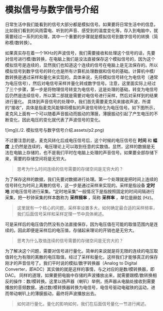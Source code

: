 # 模拟信号与数字信号介绍

 日常生活中我们能看到的信号大部分都是模拟信号。如果要将日常生活中的信息，比如我们看到的风雨雷电、听到的声音、感受到的温度变化等，存入到电脑中，就需要经过一系列的处理，其中一个重要的步骤就是模拟信号到数字信号的转换（简称模/数转换）。

 如果真实存在着一个1KHz的声波信号，我们需要接收和处理这个信号的话，先要对信号进行模/数转换，在电脑上我们是没法直接保存这个模拟信号的，因为这个模拟信号是连续的，显然我们也知道这个连续的信号在电脑上是无法保存的。所以模拟信号到数字信号的转化也是所有计算机处理数据和信号的基础。计算机中模/数转换是通过采样和量化来实现的。具体来说，先将模拟信号转化为电信号（通常为电压信号），然后对电信号采样并量化转成数字信号。注意，这里面实际上经过了三个步骤，第一步是将物理信号转变为电信号，这是处理的基础，转变为电信号后仍然是连续信号，所以第二部就是需要对电信号进行采样，然后对采样到的结果进行量化。 具体到声音信号的处理中，我们首先需要麦克风来接收声波，所谓的“接收”，具体是指麦克风能够将模拟的声波信号转化为电压信号。如下图所示，麦克风上面有一个可以随着声音振动而振动的薄膜，薄膜振动引起了产生电压的不断变化，因此电压的变化就代表了声波信号的变化。

![img](./2. 模拟信号与数字信号介绍.assets/p2.png)

 不过要注意的是，麦克风转化后成电压信号后，这个时候的电压信号在 **时间** 和 **幅度** 上仍然是连续的，电压理论上可以取到任意的实数值。显然，这样的数据是无法在电脑上存储的，也不是我们平时在电脑上处理的声音信号。如果要全部存储下来，需要的存储空间将是无穷大。

> 思考为什么时间连续的信号需要的存储空间是无穷大的？

为了保存这样的数据，我们先要对数据进行处理。第一个处理就是把时间上连续的信号转化为时间上离散的信号，这一步是通过采样来实现的。采样是指设备 **定时地** 对电压信号进行采集。“定时地采集”一般情况下是指按照固定的时间间隔进行采集，把一秒钟采集的样本数称为 **采样频率** ，简称 **采样率** ，单位是赫兹 (Hz)。

> 这里就有一个核心的问题，采样率设置多大，如何确定最合适的采样频率，我们后面信号采样和采样定理一节中具体阐述。

 可是采样后的电压值仍然没有办法直接保存，因为电压值在可能的取值范围内是连续的。因此即便是采样后的电压值，存储起来理论的开销也是无穷大。

> 思考为什么取值连续的信号需要的存储空间是无穷大的？

为了解决这个问题，需要对信号进行量化。简单的来说就是将无限的连续的电压取值转化为有限的离散的电压取值，经过了采样和量化，这样我们才能够真正的保存刚才的声音信号了。我们平时说的模拟/数字转换器（Analog to Digital Converter，即ADC）其实做的就是这样的事情，与之对应的是数/模转换器，即DAC。 同样的道理，如果要把电脑中存储的声波播放出来，就需要跟模/数转换相反的操作：数/模转换。这里以扬声器（喇叭）举例，扬声器从电脑处接收到需要播放的音频数据，通过数/模转换器转换为电信号，电信号驱动电磁铁的运动，进而带动喇叭上的薄膜振动，最终将声波播放出去。

> 如何进行量化，量化的影响如何，我们在后面信号量化一节进行阐述。
